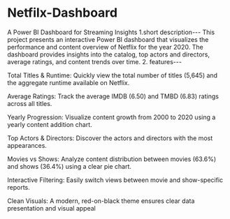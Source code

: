 # Netfilx-Dashboard
A Power BI Dashboard for Streaming Insights
1.short description---
This project presents an interactive Power BI dashboard that visualizes the performance and content overview of Netflix for the year 2020. The dashboard provides insights into the catalog, top actors and directors, average ratings, and content trends over time.
2. features---

Total Titles & Runtime: Quickly view the total number of titles (5,645) and the aggregate runtime available on Netflix.

Average Ratings: Track the average IMDB (6.50) and TMBD (6.83) ratings across all titles.

Yearly Progression: Visualize content growth from 2000 to 2020 using a yearly content addition chart.

Top Actors & Directors: Discover the actors and directors with the most appearances.

Movies vs Shows: Analyze content distribution between movies (63.6%) and shows (36.4%) using a clear pie chart.

Interactive Filtering: Easily switch views between movie and show-specific reports.

Clean Visuals: A modern, red-on-black theme ensures clear data presentation and visual appeal
